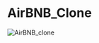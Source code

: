 # AirBNB_Clone
![AirBNB_clone](https://www.octoproperty.com/wp-content/uploads/2021/12/airbnb-678x381-1.jpeg)